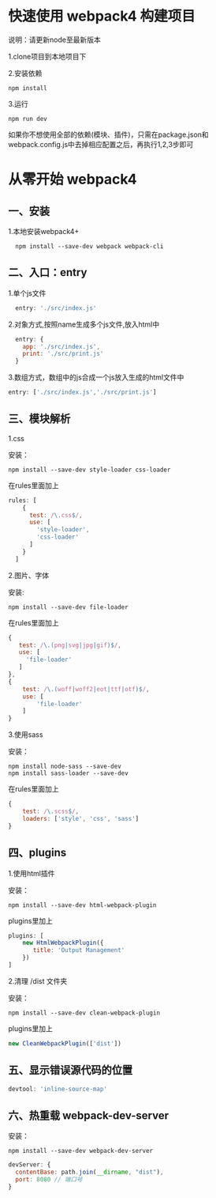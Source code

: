 # 快速使用 webpack4 构建项目
  
  说明：请更新node至最新版本

  1.clone项目到本地项目下

  2.安装依赖
  ```shell
  npm install
  ```

  3.运行
  ```shell
  npm run dev
  ```

  如果你不想使用全部的依赖(模块、插件)，只需在package.json和webpack.config.js中去掉相应配置之后，再执行1,2,3步即可


# 从零开始 webpack4

## 一、安装

1.本地安装webpack4+
```shell
  npm install --save-dev webpack webpack-cli
```

## 二、入口：entry

1.单个js文件

``` javascript
  entry: './src/index.js'
```

2.对象方式,按照name生成多个js文件,放入html中

``` javascript
  entry: {
    app: './src/index.js',
    print: './src/print.js'
  }
```

3.数组方式，数组中的js合成一个js放入生成的html文件中

``` javascript
entry: ['./src/index.js','./src/print.js']
```

## 三、模块解析

1.css

安装：
``` shell
npm install --save-dev style-loader css-loader
```

在rules里面加上

``` javascript
rules: [
    {
      test: /\.css$/,
      use: [
        'style-loader',
        'css-loader'
      ]
    }
  ]
```

2.图片、字体

安装:
``` shell
npm install --save-dev file-loader
```

在rules里面加上

``` javascript
{
   test: /\.(png|svg|jpg|gif)$/,
   use: [
     'file-loader'
   ]
},
{
    test: /\.(woff|woff2|eot|ttf|otf)$/,
    use: [
        'file-loader'
    ]
}
```

3.使用sass

安装：
``` shell
npm install node-sass --save-dev
npm install sass-loader --save-dev
```

在rules里面加上
``` javascript
{
    test: /\.scss$/,
    loaders: ['style', 'css', 'sass']
}
```

## 四、plugins

1.使用html插件

安装：
``` shell
npm install --save-dev html-webpack-plugin
```
plugins里加上

``` javascript
plugins: [
    new HtmlWebpackPlugin({
       title: 'Output Management'
    })
]
```

2.清理 /dist 文件夹

安装：
``` shell
npm install --save-dev clean-webpack-plugin
```

plugins里加上
``` javascript
new CleanWebpackPlugin(['dist'])
```

## 五、显示错误源代码的位置
``` javascript
devtool: 'inline-source-map'
```

## 六、热重载 webpack-dev-server

安装：
``` shell
npm install --save-dev webpack-dev-server
```

``` javascript
devServer: {
  contentBase: path.join(__dirname, "dist"),
  port: 8080 // 端口号
}     
```
